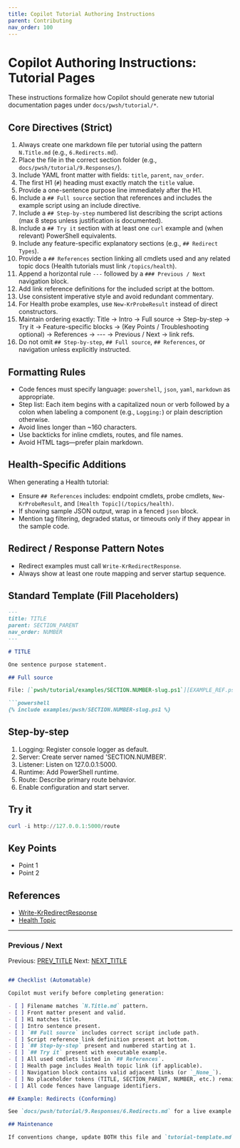 ```yaml
---
title: Copilot Tutorial Authoring Instructions
parent: Contributing
nav_order: 100
---
```


# Copilot Authoring Instructions: Tutorial Pages

These instructions formalize how Copilot should generate new tutorial documentation pages under `docs/pwsh/tutorial/*`.

## Core Directives (Strict)

1. Always create one markdown file per tutorial using the pattern `N.Title.md` (e.g., `6.Redirects.md`).
2. Place the file in the correct section folder (e.g., `docs/pwsh/tutorial/9.Responses/`).
3. Include YAML front matter with fields: `title`, `parent`, `nav_order`.
4. The first H1 (`#`) heading must exactly match the `title` value.
5. Provide a one-sentence purpose line immediately after the H1.
6. Include a `## Full source` section that references and includes the example script using an include directive.
7. Include a `## Step-by-step` numbered list describing the script actions (max 8 steps unless justification is documented).
8. Include a `## Try it` section with at least one `curl` example and (when relevant) PowerShell equivalents.
9. Include any feature-specific explanatory sections (e.g., `## Redirect Types`).
10. Provide a `## References` section linking all cmdlets used and any related topic docs (Health tutorials must link `/topics/health`).
11. Append a horizontal rule `---` followed by a `### Previous / Next` navigation block.
12. Add link reference definitions for the included script at the bottom.
13. Use consistent imperative style and avoid redundant commentary.
14. For Health probe examples, use `New-KrProbeResult` instead of direct constructors.
15. Maintain ordering exactly: Title → Intro → Full source → Step-by-step → Try it → Feature-specific blocks →
(Key Points / Troubleshooting optional) → References → --- → Previous / Next → link refs.
16. Do not omit `## Step-by-step`, `## Full source`, `## References`, or navigation unless explicitly instructed.

## Formatting Rules

- Code fences must specify language: `powershell`, `json`, `yaml`, `markdown` as appropriate.
- Step list: Each item begins with a capitalized noun or verb followed by a colon when labeling a component (e.g., `Logging:`) or plain description otherwise.
- Avoid lines longer than ~160 characters.
- Use backticks for inline cmdlets, routes, and file names.
- Avoid HTML tags—prefer plain markdown.

## Health-Specific Additions

When generating a Health tutorial:

- Ensure `## References` includes: endpoint cmdlets, probe cmdlets, `New-KrProbeResult`, and `[Health Topic](/topics/health)`.
- If showing sample JSON output, wrap in a fenced `json` block.
- Mention tag filtering, degraded status, or timeouts only if they appear in the sample code.

## Redirect / Response Pattern Notes

- Redirect examples must call `Write-KrRedirectResponse`.
- Always show at least one route mapping and server startup sequence.

## Standard Template (Fill Placeholders)

```markdown
---
title: TITLE
parent: SECTION_PARENT
nav_order: NUMBER
---

# TITLE

One sentence purpose statement.

## Full source

File: [`pwsh/tutorial/examples/SECTION.NUMBER-slug.ps1`][EXAMPLE_REF.ps1]

```powershell
{% include examples/pwsh/SECTION.NUMBER-slug.ps1 %}
```

## Step-by-step

1. Logging: Register console logger as default.
2. Server: Create server named 'SECTION.NUMBER'.
3. Listener: Listen on 127.0.0.1:5000.
4. Runtime: Add PowerShell runtime.
5. Route: Describe primary route behavior.
6. Enable configuration and start server.

## Try it

```powershell
curl -i http://127.0.0.1:5000/route
```

## Key Points

- Point 1
- Point 2

## References

- [Write-KrRedirectResponse](/pwsh/cmdlets/Write-KrRedirectResponse)
- [Health Topic](/topics/health) <!-- Include only if relevant -->

---

### Previous / Next

Previous: [PREV_TITLE](./PREV_FILE)
Next: [NEXT_TITLE](./NEXT_FILE)

```markdown

## Checklist (Automatable)

Copilot must verify before completing generation:

- [ ] Filename matches `N.Title.md` pattern.
- [ ] Front matter present and valid.
- [ ] H1 matches title.
- [ ] Intro sentence present.
- [ ] `## Full source` includes correct script include path.
- [ ] Script reference link definition present at bottom.
- [ ] `## Step-by-step` present and numbered starting at 1.
- [ ] `## Try it` present with executable example.
- [ ] All used cmdlets listed in `## References`.
- [ ] Health page includes Health topic link (if applicable).
- [ ] Navigation block contains valid adjacent links (or `_None_`).
- [ ] No placeholder tokens (TITLE, SECTION_PARENT, NUMBER, etc.) remain.
- [ ] All code fences have language identifiers.

## Example: Redirects (Conforming)

See `docs/pwsh/tutorial/9.Responses/6.Redirects.md` for a live example of the pattern (add a `## Key Points` section if expanding).

## Maintenance

If conventions change, update BOTH this file and `tutorial-template.md`. Provide a summary of changes in commit messages referencing "Docs Pattern Update".
